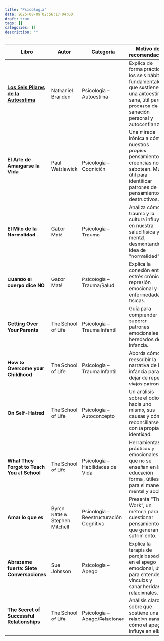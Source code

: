 ```yaml
---
title: "Psicologia"  
date: 2025-08-09T02:56:17-04:00  
draft: true  
tags: []  
categories: []  
description: ""
---
```


| Libro                                                                                            | Autor                          | Categoría                               | Motivo de recomendación                                                                                                                              |
| ------------------------------------------------------------------------------------------------ | ------------------------------ | --------------------------------------- | ---------------------------------------------------------------------------------------------------------------------------------------------------- |
| [**Los Seis Pilares de la Autoestima**](/es/libros/psicologia/los-seis-pilares-de-la-autoestima) | Nathaniel Branden              | Psicología – Autoestima                 | Explica de forma práctica los seis hábitos fundamentales que sostienen una autoestima sana, útil para procesos de sanación personal y autoconfianza. |
| **El Arte de Amargarse la Vida**                                                                 | Paul Watzlawick                | Psicología – Cognición                  | Una mirada irónica a cómo nuestros propios pensamientos y creencias nos sabotean. Muy útil para identificar patrones de pensamiento destructivos.    |
| **El Mito de la Normalidad**                                                                     | Gabor Maté                     | Psicología – Trauma                     | Analiza cómo el trauma y la cultura influyen en nuestra salud física y mental, desmontando la idea de "normalidad".                                  |
| **Cuando el cuerpo dice NO**                                                                     | Gabor Maté                     | Psicología – Trauma/Salud               | Explica la conexión entre estrés crónico, represión emocional y enfermedades físicas.                                                                |
| **Getting Over Your Parents**                                                                    | The School of Life             | Psicología – Trauma Infantil            | Guía para comprender y superar patrones emocionales heredados de la infancia.                                                                        |
| **How to Overcome your Childhood**                                                               | The School of Life             | Psicología – Trauma Infantil            | Aborda cómo reescribir la narrativa de la infancia para dejar de repetir viejos patrones.                                                            |
| **On Self-Hatred**                                                                               | The School of Life             | Psicología – Autoconcepto               | Un análisis sobre el odio hacia uno mismo, sus causas y cómo reconciliarse con la propia identidad.                                                  |
| **What They Forgot to Teach You at School**                                                      | The School of Life             | Psicología – Habilidades de Vida        | Herramientas prácticas y emocionales que no se enseñan en la educación formal, útiles para el manejo mental y social.                                |
| **Amar lo que es**                                                                               | Byron Katie & Stephen Mitchell | Psicología – Reestructuración Cognitiva | Presenta “The Work”, un método para cuestionar pensamientos que generan sufrimiento.                                                                 |
| **Abrazame fuerte: Siete Conversaciones**                                                        | Sue Johnson                    | Psicología – Apego                      | Explica la terapia de pareja basada en el apego emocional, útil para entender vínculos y sanar heridas relacionales.                                 |
| **The Secret of Successful Relationships**                                                       | The School of Life             | Psicología – Apego/Relaciones           | Análisis claro sobre qué sostiene una relación sana y cómo el apego influye en ella.                                                                 |